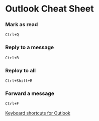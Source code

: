# Outlook Cheat Sheet

### Mark as read

`Ctrl+Q`

### Reply to a message

`Ctrl+R`

### Reploy to all

`Ctrl+Shift+R`

### Forward a message

`Ctrl+F`

[Keyboard shortcuts for Outlook](https://support.office.com/en-us/article/Keyboard-shortcuts-for-Outlook-3cdeb221-7ae5-4c1d-8c1d-9e63216c1efd#bkmk_mail)
